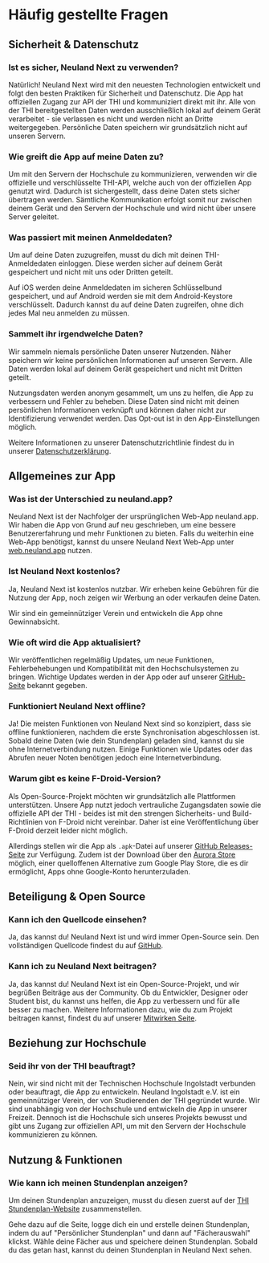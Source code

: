 # Häufig gestellte Fragen

## Sicherheit & Datenschutz

### Ist es sicher, Neuland Next zu verwenden?

Natürlich!
Neuland Next wird mit den neuesten Technologien entwickelt und folgt den besten Praktiken für Sicherheit und Datenschutz. Die App hat offiziellen Zugang zur API der THI und kommuniziert direkt mit ihr.
Alle von der THI bereitgestellten Daten werden ausschließlich lokal auf deinem Gerät verarbeitet - sie verlassen es nicht und werden nicht an Dritte weitergegeben.
Persönliche Daten speichern wir grundsätzlich nicht auf unseren Servern.

### Wie greift die App auf meine Daten zu?

Um mit den Servern der Hochschule zu kommunizieren, verwenden wir die offizielle und verschlüsselte THI-API, welche auch von der offiziellen App genutzt wird.
Dadurch ist sichergestellt, dass deine Daten stets sicher übertragen werden.
Sämtliche Kommunikation erfolgt somit nur zwischen deinem Gerät und den Servern der Hochschule und wird nicht über unsere Server geleitet.

### Was passiert mit meinen Anmeldedaten?

Um auf deine Daten zuzugreifen, musst du dich mit deinen THI-Anmeldedaten einloggen. Diese werden sicher auf deinem Gerät gespeichert und nicht mit uns oder Dritten geteilt.

Auf iOS werden deine Anmeldedaten im sicheren Schlüsselbund gespeichert, und auf Android werden sie mit dem Android-Keystore verschlüsselt.
Dadurch kannst du auf deine Daten zugreifen, ohne dich jedes Mal neu anmelden zu müssen.

### Sammelt ihr irgendwelche Daten?

Wir sammeln niemals persönliche Daten unserer Nutzenden. Näher speichern wir keine persönlichen Informationen auf unseren Servern.
Alle Daten werden lokal auf deinem Gerät gespeichert und nicht mit Dritten geteilt.

Nutzungsdaten werden anonym gesammelt, um uns zu helfen, die App zu verbessern und Fehler zu beheben.
Diese Daten sind nicht mit deinen persönlichen Informationen verknüpft und können daher nicht zur Identifizierung verwendet werden.
Das Opt-out ist in den App-Einstellungen möglich.

Weitere Informationen zu unserer Datenschutzrichtlinie findest du in unserer [Datenschutzerklärung](/legal/privacy.md).

## Allgemeines zur App

### Was ist der Unterschied zu neuland.app?

Neuland Next ist der Nachfolger der ursprünglichen Web-App neuland.app.
Wir haben die App von Grund auf neu geschrieben, um eine bessere Benutzererfahrung und mehr Funktionen zu bieten.
Falls du weiterhin eine Web-App benötigst, kannst du unsere Neuland Next Web-App unter [web.neuland.app](https://web.neuland.app) nutzen.

### Ist Neuland Next kostenlos?

Ja, Neuland Next ist kostenlos nutzbar. Wir erheben keine Gebühren für die Nutzung der App, noch zeigen wir Werbung an oder verkaufen deine Daten.

Wir sind ein gemeinnütziger Verein und entwickeln die App ohne Gewinnabsicht.

### Wie oft wird die App aktualisiert?

Wir veröffentlichen regelmäßig Updates, um neue Funktionen, Fehlerbehebungen und Kompatibilität mit den Hochschulsystemen zu bringen.
Wichtige Updates werden in der App oder auf unserer [GitHub-Seite](https://github.com/neuland-ingolstadt/neuland.app-native) bekannt gegeben.

### Funktioniert Neuland Next offline?

Ja! Die meisten Funktionen von Neuland Next sind so konzipiert, dass sie offline funktionieren, nachdem die erste Synchronisation abgeschlossen ist. Sobald deine Daten (wie dein Stundenplan) geladen sind, kannst du sie ohne Internetverbindung nutzen. Einige Funktionen wie Updates oder das Abrufen neuer Noten benötigen jedoch eine Internetverbindung.

### Warum gibt es keine F-Droid-Version?

Als Open-Source-Projekt möchten wir grundsätzlich alle Plattformen unterstützen. Unsere App nutzt jedoch vertrauliche Zugangsdaten sowie die offizielle API der THI - beides ist mit den strengen Sicherheits- und Build-Richtlinien von F-Droid nicht vereinbar. Daher ist eine Veröffentlichung über F-Droid derzeit leider nicht möglich.

Allerdings stellen wir die App als `.apk`-Datei auf unserer [GitHub Releases-Seite](https://github.com/neuland-ingolstadt/neuland.app-native/releases) zur Verfügung. Zudem ist der Download über den [Aurora Store](https://auroraoss.com/) möglich, einer quelloffenen Alternative zum Google Play Store, die es dir ermöglicht, Apps ohne Google-Konto herunterzuladen.

## Beteiligung & Open Source

### Kann ich den Quellcode einsehen?

Ja, das kannst du! Neuland Next ist und wird immer Open-Source sein. Den vollständigen Quellcode findest du auf [GitHub](https://github.com/neuland-ingolstadt/neuland.app-native).

### Kann ich zu Neuland Next beitragen?

Ja, das kannst du! Neuland Next ist ein Open-Source-Projekt, und wir begrüßen Beiträge aus der Community. Ob du Entwickler, Designer oder Student bist, du kannst uns helfen, die App zu verbessern und für alle besser zu machen.
Weitere Informationen dazu, wie du zum Projekt beitragen kannst, findest du auf unserer [Mitwirken Seite](/app/contribute).

## Beziehung zur Hochschule

### Seid ihr von der THI beauftragt?

Nein, wir sind nicht mit der Technischen Hochschule Ingolstadt verbunden oder beauftragt, die App zu entwickeln.
Neuland Ingolstadt e.V. ist ein gemeinnütziger Verein, der von Studierenden der THI gegründet wurde.
Wir sind unabhängig von der Hochschule und entwickeln die App in unserer Freizeit.
Dennoch ist die Hochschule sich unseres Projekts bewusst und gibt uns Zugang zur offiziellen API, um mit den Servern der Hochschule kommunizieren zu können.

## Nutzung & Funktionen

### Wie kann ich meinen Stundenplan anzeigen?

Um deinen Stundenplan anzuzeigen, musst du diesen zuerst auf der [THI Stundenplan-Website](https://hiplan.thi.de) zusammenstellen.

Gehe dazu auf die Seite, logge dich ein und erstelle deinen Stundenplan, indem du auf "Persönlicher Stundenplan" und dann auf "Fächerauswahl" klickst. Wähle deine Fächer aus und speichere deinen Stundenplan. Sobald du das getan hast, kannst du deinen Stundenplan in Neuland Next sehen.
